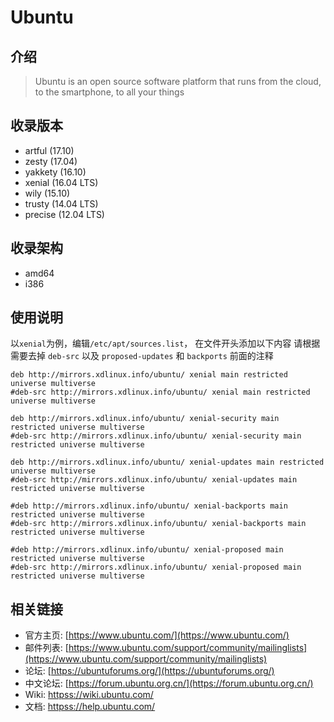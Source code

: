 # Ubuntu

## 介绍

> Ubuntu is an open source software platform that runs from the cloud, to the smartphone, to all your things

## 收录版本

* artful (17.10)
* zesty (17.04)
* yakkety (16.10)
* xenial (16.04 LTS)
* wily (15.10)
* trusty (14.04 LTS)
* precise (12.04 LTS)

## 收录架构

* amd64
* i386

## 使用说明

以`xenial`为例，编辑`/etc/apt/sources.list`， 在文件开头添加以下内容
请根据需要去掉 `deb-src` 以及 `proposed-updates` 和 `backports` 前面的注释

```
deb http://mirrors.xdlinux.info/ubuntu/ xenial main restricted universe multiverse
#deb-src http://mirrors.xdlinux.info/ubuntu/ xenial main restricted universe multiverse

deb http://mirrors.xdlinux.info/ubuntu/ xenial-security main restricted universe multiverse
#deb-src http://mirrors.xdlinux.info/ubuntu/ xenial-security main restricted universe multiverse

deb http://mirrors.xdlinux.info/ubuntu/ xenial-updates main restricted universe multiverse
#deb-src http://mirrors.xdlinux.info/ubuntu/ xenial-updates main restricted universe multiverse

#deb http://mirrors.xdlinux.info/ubuntu/ xenial-backports main restricted universe multiverse
#deb-src http://mirrors.xdlinux.info/ubuntu/ xenial-backports main restricted universe multiverse

#deb http://mirrors.xdlinux.info/ubuntu/ xenial-proposed main restricted universe multiverse
#deb-src http://mirrors.xdlinux.info/ubuntu/ xenial-proposed main restricted universe multiverse
```

## 相关链接

* 官方主页: [https://www.ubuntu.com/](https://www.ubuntu.com/)
* 邮件列表: [https://www.ubuntu.com/support/community/mailinglists](https://www.ubuntu.com/support/community/mailinglists)
* 论坛: [https://ubuntuforums.org/](https://ubuntuforums.org/)
* 中文论坛: [https://forum.ubuntu.org.cn/](https://forum.ubuntu.org.cn/)
* Wiki: [httpss://wiki.ubuntu.com/](httpss://wiki.ubuntu.com/)
* 文档: [httpss://help.ubuntu.com/](httpss://help.ubuntu.com/)

